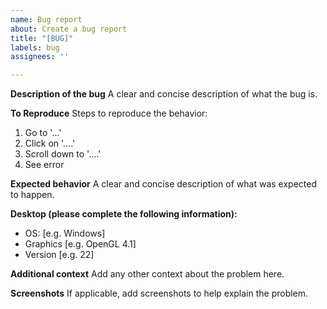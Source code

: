 ```yaml
---
name: Bug report
about: Create a bug report
title: "[BUG]"
labels: bug
assignees: ''

---
```


**Description of the bug**
A clear and concise description of what the bug is.

**To Reproduce**
Steps to reproduce the behavior:
1. Go to '...'
2. Click on '....'
3. Scroll down to '....'
4. See error

**Expected behavior**
A clear and concise description of what was expected to happen.

**Desktop (please complete the following information):**
 - OS: [e.g. Windows]
 - Graphics [e.g. OpenGL 4.1]
 - Version [e.g. 22]

**Additional context**
Add any other context about the problem here.

**Screenshots**
If applicable, add screenshots to help explain the problem.
